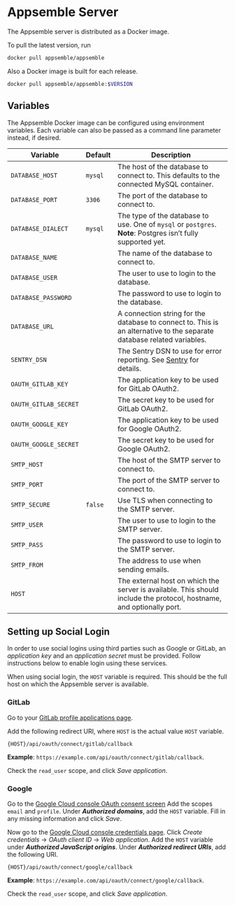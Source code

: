 # Appsemble Server

The Appsemble server is distributed as a Docker image.

To pull the latest version, run

```sh
docker pull appsemble/appsemble
```

Also a Docker image is built for each release.

```sh
docker pull appsemble/appsemble:$VERSION
```

## Variables

The Appsemble Docker image can be configured using environment variables. Each variable can also be
passed as a command line parameter instead, if desired.

| Variable              | Default | Description                                                                                                               |
| --------------------- | ------- | ------------------------------------------------------------------------------------------------------------------------- |
| `DATABASE_HOST`       | `mysql` | The host of the database to connect to. This defaults to the connected MySQL container.                                   |
| `DATABASE_PORT`       | `3306`  | The port of the database to connect to.                                                                                   |
| `DATABASE_DIALECT`    | `mysql` | The type of the database to use. One of `mysql` or `postgres`. **Note**: Postgres isn’t fully supported yet. <!-- XXX --> |
| `DATABASE_NAME`       |         | The name of the database to connect to.                                                                                   |
| `DATABASE_USER`       |         | The user to use to login to the database.                                                                                 |
| `DATABASE_PASSWORD`   |         | The password to use to login to the database.                                                                             |
| `DATABASE_URL`        |         | A connection string for the database to connect to. This is an alternative to the separate database related variables.    |
| `SENTRY_DSN`          |         | The Sentry DSN to use for error reporting. See [Sentry](https://sentry.io) for details.                                   |
| `OAUTH_GITLAB_KEY`    |         | The application key to be used for GitLab OAuth2.                                                                         |
| `OAUTH_GITLAB_SECRET` |         | The secret key to be used for GitLab OAuth2.                                                                              |
| `OAUTH_GOOGLE_KEY`    |         | The application key to be used for Google OAuth2.                                                                         |
| `OAUTH_GOOGLE_SECRET` |         | The secret key to be used for Google OAuth2.                                                                              |
| `SMTP_HOST`           |         | The host of the SMTP server to connect to.                                                                                |
| `SMTP_PORT`           |         | The port of the SMTP server to connect to.                                                                                |
| `SMTP_SECURE`         | `false` | Use TLS when connecting to the SMTP server.                                                                               |
| `SMTP_USER`           |         | The user to use to login to the SMTP server.                                                                              |
| `SMTP_PASS`           |         | The password to use to login to the SMTP server.                                                                          |
| `SMTP_FROM`           |         | The address to use when sending emails.                                                                                   |
| `HOST`                |         | The external host on which the server is available. This should include the protocol, hostname, and optionally port.      |

## Setting up Social Login

In order to use social logins using third parties such as Google or GitLab, an _application key_ and
an _application secret_ must be provided. Follow instructions below to enable login using these
services.

When using social login, the `HOST` variable is required. This should be the full host on which the
Appsemble server is available.

### GitLab

Go to your [GitLab profile applications page](https://gitlab.com/profile/applications).

Add the following redirect URI, where `HOST` is the actual value `HOST` variable.

```
{HOST}/api/oauth/connect/gitlab/callback
```

**Example**: `https://example.com/api/oauth/connect/gitlab/callback`.

Check the `read_user` scope, and click _Save application_.

### Google

Go to the
[Google Cloud console OAuth consent screen](https://console.cloud.google.com/apis/credentials/consent)
Add the scopes `email` and `profile`. Under _**Authorized domains**_, add the `HOST` variable. Fill
in any missing information and click _Save_.

Now go to the
[Google Cloud console credentials page](https://console.cloud.google.com/apis/credentials). Click
_Create credentials_ → _OAuth client ID_ → _Web application_. Add the `HOST` variable under
_**Authorized JavaScript origins**_. Under _**Authorized redirect URIs**_, add the following URI.

```
{HOST}/api/oauth/connect/google/callback
```

**Example**: `https://example.com/api/oauth/connect/google/callback`.

Check the `read_user` scope, and click _Save application_.
